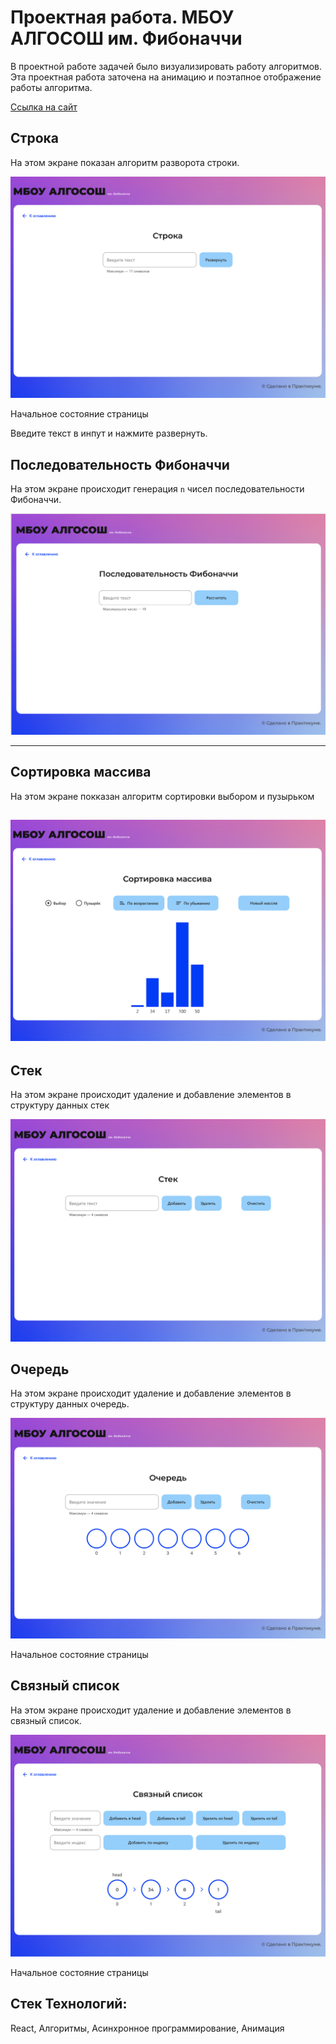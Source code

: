 # Проектная работа. МБОУ АЛГОСОШ им. Фибоначчи

В проектной работе задачей было визуализировать работу алгоритмов. Эта проектная работа заточена на анимацию и поэтапное отображение работы алгоритма.

[Ссылка на сайт](https://CHaPiOn777.github.io/Algorithms/)

## Строка

На этом экране показан алгоритм разворота строки. 


![Начальное состояние страницы](README_static/Untitled.png)

Начальное состояние страницы

Введите текст в инпут и нажмите развернуть. 

## Последовательность Фибоначчи

На этом экране происходит генерация `n` чисел последовательности Фибоначчи. 

![Начальное состояние страницы](README_static/Untitled%203.png)

---

## Сортировка массива

На этом экране покказан алгоритм сортировки выбором и пузырьком

![Начальное состояние страницы](README_static/Untitled%205.png)
---

## Стек

На этом экране происходит удаление и добавление элементов в структуру данных стек

![Начальное состояние страницы](README_static/Untitled%206.png)

## Очередь

На этом экране происходит удаление и добавление элементов в структуру данных очередь.

![Начальное состояние страницы](README_static/Untitled%207.png)

Начальное состояние страницы

## Связный список

На этом экране происходит удаление и добавление элементов в связный список. 

![Начальное состояние страницы](README_static/Untitled%2011.png)

Начальное состояние страницы

## Стек Технологий:
React, Алгоритмы, Асинхронное программирование, Анимация

